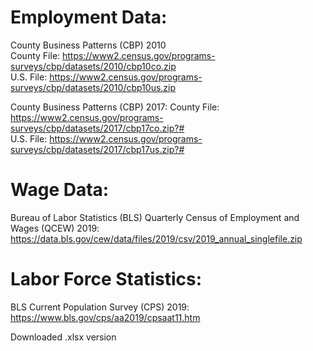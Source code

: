# Employment Data:
County Business Patterns (CBP) 2010  
County File: https://www2.census.gov/programs-surveys/cbp/datasets/2010/cbp10co.zip   
U.S. File: https://www2.census.gov/programs-surveys/cbp/datasets/2010/cbp10us.zip  

County Business Patterns (CBP) 2017: 
County File: https://www2.census.gov/programs-surveys/cbp/datasets/2017/cbp17co.zip?#  
U.S. File: https://www2.census.gov/programs-surveys/cbp/datasets/2017/cbp17us.zip?#  

# Wage Data:
Bureau of Labor Statistics (BLS) Quarterly Census of Employment and Wages (QCEW) 2019: https://data.bls.gov/cew/data/files/2019/csv/2019_annual_singlefile.zip   

# Labor Force Statistics:  
BLS Current Population Survey (CPS) 2019: https://www.bls.gov/cps/aa2019/cpsaat11.htm  

Downloaded .xlsx version

